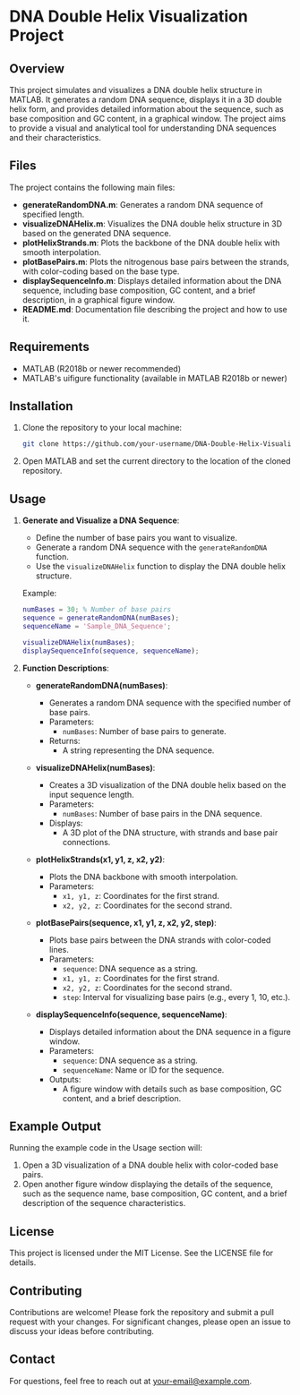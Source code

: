 
# DNA Double Helix Visualization Project

## Overview
This project simulates and visualizes a DNA double helix structure in MATLAB. It generates a random DNA sequence, displays it in a 3D double helix form, and provides detailed information about the sequence, such as base composition and GC content, in a graphical window. The project aims to provide a visual and analytical tool for understanding DNA sequences and their characteristics.

## Files
The project contains the following main files:
- **generateRandomDNA.m**: Generates a random DNA sequence of specified length.
- **visualizeDNAHelix.m**: Visualizes the DNA double helix structure in 3D based on the generated DNA sequence.
- **plotHelixStrands.m**: Plots the backbone of the DNA double helix with smooth interpolation.
- **plotBasePairs.m**: Plots the nitrogenous base pairs between the strands, with color-coding based on the base type.
- **displaySequenceInfo.m**: Displays detailed information about the DNA sequence, including base composition, GC content, and a brief description, in a graphical figure window.
- **README.md**: Documentation file describing the project and how to use it.

## Requirements
- MATLAB (R2018b or newer recommended)
- MATLAB's uifigure functionality (available in MATLAB R2018b or newer)

## Installation
1. Clone the repository to your local machine:
   ```bash
   git clone https://github.com/your-username/DNA-Double-Helix-Visualization.git
   ```
2. Open MATLAB and set the current directory to the location of the cloned repository.

## Usage
1. **Generate and Visualize a DNA Sequence**:
   - Define the number of base pairs you want to visualize.
   - Generate a random DNA sequence with the `generateRandomDNA` function.
   - Use the `visualizeDNAHelix` function to display the DNA double helix structure.
   
   Example:
   ```matlab
   numBases = 30; % Number of base pairs
   sequence = generateRandomDNA(numBases);
   sequenceName = 'Sample_DNA_Sequence';
   
   visualizeDNAHelix(numBases);
   displaySequenceInfo(sequence, sequenceName);
   ```

2. **Function Descriptions**:
   - **generateRandomDNA(numBases)**:
     - Generates a random DNA sequence with the specified number of base pairs.
     - Parameters:
       - `numBases`: Number of base pairs to generate.
     - Returns:
       - A string representing the DNA sequence.
     
   - **visualizeDNAHelix(numBases)**:
     - Creates a 3D visualization of the DNA double helix based on the input sequence length.
     - Parameters:
       - `numBases`: Number of base pairs in the DNA sequence.
     - Displays:
       - A 3D plot of the DNA structure, with strands and base pair connections.
     
   - **plotHelixStrands(x1, y1, z, x2, y2)**:
     - Plots the DNA backbone with smooth interpolation.
     - Parameters:
       - `x1, y1, z`: Coordinates for the first strand.
       - `x2, y2, z`: Coordinates for the second strand.
       
   - **plotBasePairs(sequence, x1, y1, z, x2, y2, step)**:
     - Plots base pairs between the DNA strands with color-coded lines.
     - Parameters:
       - `sequence`: DNA sequence as a string.
       - `x1, y1, z`: Coordinates for the first strand.
       - `x2, y2, z`: Coordinates for the second strand.
       - `step`: Interval for visualizing base pairs (e.g., every 1, 10, etc.).
       
   - **displaySequenceInfo(sequence, sequenceName)**:
     - Displays detailed information about the DNA sequence in a figure window.
     - Parameters:
       - `sequence`: DNA sequence as a string.
       - `sequenceName`: Name or ID for the sequence.
     - Outputs:
       - A figure window with details such as base composition, GC content, and a brief description.

## Example Output
Running the example code in the Usage section will:
1. Open a 3D visualization of a DNA double helix with color-coded base pairs.
2. Open another figure window displaying the details of the sequence, such as the sequence name, base composition, GC content, and a brief description of the sequence characteristics.

## License
This project is licensed under the MIT License. See the LICENSE file for details.

## Contributing
Contributions are welcome! Please fork the repository and submit a pull request with your changes. For significant changes, please open an issue to discuss your ideas before contributing.

## Contact
For questions, feel free to reach out at your-email@example.com.
